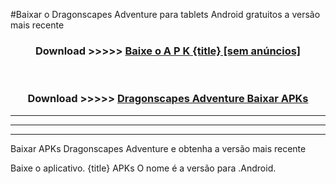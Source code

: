 #Baixar o Dragonscapes Adventure   para tablets Android gratuitos a versão mais recente


<div align="center">
<h3>Download >>>>> <a href="https://pt-web.web.app/?pt= {title}">Baixe o A P K {title} [sem anúncios]</a></h3><br>

<h3>Download >>>>> <a href="https://pt-web.web.app/?pt= {title}">Dragonscapes Adventure  Baixar APKs</a></h3>
</div>

----------------------------------------------------------

----------------------------------------------------------

----------------------------------------------------------

Baixar APKs Dragonscapes Adventure  e obtenha a versão mais recente

Baixe o aplicativo. {title} APKs O nome é a versão para .Android.


